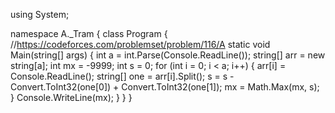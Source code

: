using System;
 
namespace A._Tram
{
    class Program
    {
        //https://codeforces.com/problemset/problem/116/A
        static void Main(string[] args)
        {
            int a = int.Parse(Console.ReadLine());
            string[] arr = new string[a];
            int mx = -9999;
            int s = 0;
            for (int i = 0; i < a; i++)
            {
                arr[i] = Console.ReadLine();
                string[] one = arr[i].Split();
                s = s - Convert.ToInt32(one[0]) + Convert.ToInt32(one[1]);
                mx = Math.Max(mx, s);
            }
            Console.WriteLine(mx);
        }
    }
}